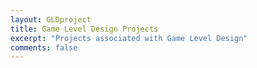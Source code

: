 ```yaml
---
layout: GLDproject
title: Game Level Design Projects
excerpt: "Projects associated with Game Level Design"
comments: false
---
```

